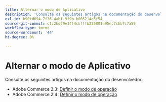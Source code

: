```yaml
---
title: Alternar o modo de Aplicativo
description: 'Consulte os seguintes artigos na documentação do desenvolvedor:'
exl-id: b90fd094-7f26-4abf-9f9b-b005214d5f54
source-git-commit: c1c2bd29e14f4cbfffb235801e95ec7cbb7c7a55
workflow-type: tm+mt
source-wordcount: '44'
ht-degree: 0%

---
```


# Alternar o modo de Aplicativo

Consulte os seguintes artigos na documentação do desenvolvedor:

* Adobe Commerce 2.3: [Definir o modo de operação](https://devdocs.magento.com/guides/v2.3/config-guide/cli/config-cli-subcommands-mode.html)
* Adobe Commerce 2.4: [Definir o modo de operação](https://devdocs.magento.com/guides/v2.4/config-guide/cli/config-cli-subcommands-mode.html)
